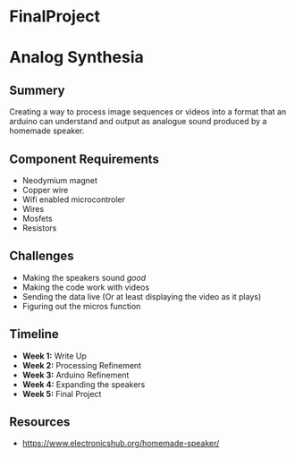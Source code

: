 # FinalProject

# Analog Synthesia
## Summery
Creating a way to process image sequences or videos into a format that an arduino can understand and output as analogue sound produced by a homemade speaker.

## Component Requirements

- Neodymium magnet
- Copper wire
- Wifi enabled microcontroler
- Wires
- Mosfets
- Resistors

## Challenges
- Making the speakers sound *good*
- Making the code work with videos
- Sending the data live (Or at least displaying the video as it plays)
- Figuring out the micros function

## Timeline

 - **Week 1:** Write Up
 - **Week 2:** Processing Refinement
 - **Week 3:** Arduino Refinement
 - **Week 4:** Expanding the speakers
 - **Week 5:** Final Project
 
 ## Resources
 
- https://www.electronicshub.org/homemade-speaker/

